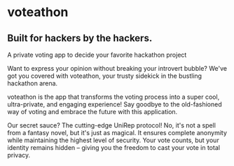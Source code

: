 # voteathon
## Built for hackers by the hackers.
A private voting app to decide your favorite hackathon project

Want to express your opinion without breaking your introvert bubble? We've got you covered with voteathon, your trusty sidekick in the bustling hackathon arena.

voteathon is the app that transforms the voting process into a super cool, ultra-private, and engaging experience! Say goodbye to the old-fashioned way of voting and embrace the future with this application.

Our secret sauce? The cutting-edge UniRep protocol! No, it's not a spell from a fantasy novel, but it's just as magical. It ensures complete anonymity while maintaining the highest level of security. Your vote counts, but your identity remains hidden – giving you the freedom to cast your vote in total privacy.


